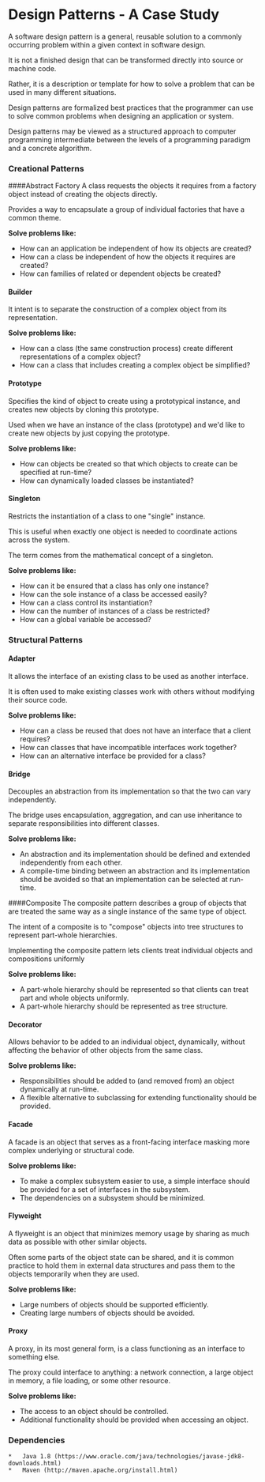# Design Patterns - A Case Study

A software design pattern is a general, reusable solution to a commonly occurring problem within a given context in software design. 

It is not a finished design that can be transformed directly into source or machine code. 

Rather, it is a description or template for how to solve a problem that can be used in many different situations. 

Design patterns are formalized best practices that the programmer can use to solve common problems when designing an application or system.

Design patterns may be viewed as a structured approach to computer programming intermediate between the levels of a programming paradigm and a concrete algorithm.

### Creational Patterns
####Abstract Factory
 A class requests the objects it requires from a factory object instead of creating the objects directly. 
 
 Provides a way to encapsulate a group of individual factories that have a common theme.
 
 **Solve problems like:**
 - How can an application be independent of how its objects are created?
 - How can a class be independent of how the objects it requires are created?
 - How can families of related or dependent objects be created?
 
#### Builder
It intent is to separate the construction of a complex object from its representation.

 **Solve problems like:**
- How can a class (the same construction process) create different representations of a complex object?
- How can a class that includes creating a complex object be simplified?

#### Prototype
Specifies the kind of object to create using a prototypical instance, and creates new objects by cloning this prototype.

Used when we have an instance of the class (prototype) and we'd like to create new objects by just copying the prototype.
  
  **Solve problems like:**
- How can objects be created so that which objects to create can be specified at run-time?
- How can dynamically loaded classes be instantiated?

#### Singleton
 
Restricts the instantiation of a class to one "single" instance. 

This is useful when exactly one object is needed to coordinate actions across the system. 

The term comes from the mathematical concept of a singleton.

  **Solve problems like:**
- How can it be ensured that a class has only one instance?
- How can the sole instance of a class be accessed easily?
- How can a class control its instantiation?
- How can the number of instances of a class be restricted?
- How can a global variable be accessed?

### Structural Patterns
#### Adapter
It allows the interface of an existing class to be used as another interface.

It is often used to make existing classes work with others without modifying their source code.

  **Solve problems like:**
- How can a class be reused that does not have an interface that a client requires?
- How can classes that have incompatible interfaces work together?
- How can an alternative interface be provided for a class?

#### Bridge
Decouples an abstraction from its implementation so that the two can vary independently.

The bridge uses encapsulation, aggregation, and can use inheritance to separate responsibilities into different classes.

**Solve problems like:**
- An abstraction and its implementation should be defined and extended independently from each other.
- A compile-time binding between an abstraction and its implementation should be avoided so that an implementation can be selected at run-time.

####Composite
The composite pattern describes a group of objects that are treated the same way as a single instance of the same type of object. 
 
The intent of a composite is to "compose" objects into tree structures to represent part-whole hierarchies. 
 
Implementing the composite pattern lets clients treat individual objects and compositions uniformly

**Solve problems like:**
- A part-whole hierarchy should be represented so that clients can treat part and whole objects uniformly.
- A part-whole hierarchy should be represented as tree structure.

#### Decorator
Allows behavior to be added to an individual object, dynamically, without affecting the behavior of other objects from the same class.

**Solve problems like:**
- Responsibilities should be added to (and removed from) an object dynamically at run-time.
- A flexible alternative to subclassing for extending functionality should be provided.

#### Facade
A facade is an object that serves as a front-facing interface masking more complex underlying or structural code.

**Solve problems like:**
- To make a complex subsystem easier to use, a simple interface should be provided for a set of interfaces in the subsystem.
- The dependencies on a subsystem should be minimized.

#### Flyweight
A flyweight is an object that minimizes memory usage by sharing as much data as possible with other similar objects. 

Often some parts of the object state can be shared, and it is common practice to hold them in external data structures and pass them to the objects temporarily when they are used.

**Solve problems like:**
- Large numbers of objects should be supported efficiently.
- Creating large numbers of objects should be avoided.

#### Proxy
A proxy, in its most general form, is a class functioning as an interface to something else. 

The proxy could interface to anything: a network connection, a large object in memory, a file loading, or some other resource. 

**Solve problems like:**
- The access to an object should be controlled.
- Additional functionality should be provided when accessing an object.

### Dependencies
```
*   Java 1.8 (https://www.oracle.com/java/technologies/javase-jdk8-downloads.html)
*   Maven (http://maven.apache.org/install.html)
```